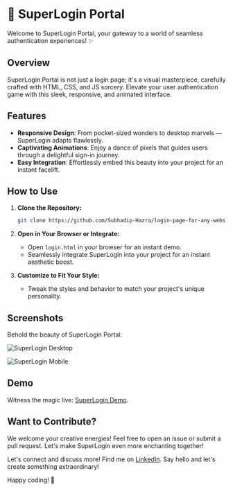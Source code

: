 # 🚀 SuperLogin Portal

Welcome to SuperLogin Portal, your gateway to a world of seamless authentication experiences! ✨

## Overview

SuperLogin Portal is not just a login page; it's a visual masterpiece, carefully crafted with HTML, CSS, and JS sorcery. Elevate your user authentication game with this sleek, responsive, and animated interface.

## Features

- **Responsive Design**: From pocket-sized wonders to desktop marvels — SuperLogin adapts flawlessly.
- **Captivating Animations**: Enjoy a dance of pixels that guides users through a delightful sign-in journey.
- **Easy Integration**: Effortlessly embed this beauty into your project for an instant facelift.

## How to Use

1. **Clone the Repository:**
   ```bash
   git clone https://github.com/Subhadip-Hazra/login-page-for-any-website.git
   ```

2. **Open in Your Browser or Integrate:**
   - Open `login.html` in your browser for an instant demo.
   - Seamlessly integrate SuperLogin into your project for an instant aesthetic boost.

3. **Customize to Fit Your Style:**
   - Tweak the styles and behavior to match your project's unique personality.

## Screenshots

Behold the beauty of SuperLogin Portal:

![SuperLogin Desktop](https://github.com/Subhadip-Hazra/login-page-for-any-website/blob/main/Screenshot%20(2488).png)

![SuperLogin Mobile](https://github.com/Subhadip-Hazra/login-page-for-any-website/blob/main/Screenshot%20(2489).png)

## Demo

Witness the magic live: [SuperLogin Demo]([https://your-demo-link.com](https://subhadip-hazra.github.io/login-page-for-any-website/login.html)).

## Want to Contribute?

We welcome your creative energies! Feel free to open an issue or submit a pull request. Let's make SuperLogin even more enchanting together!

Let's connect and discuss more! Find me on [LinkedIn](https://www.linkedin.com/in/subhadiphazra). Say hello and let's create something extraordinary!

Happy coding! 🚀
